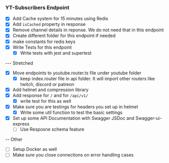 ### YT-Subscribers Endpoint
* [x] Add Cache system for 15 minutes using Redis
* [x] Add `isCached` property in response
* [x] Remove channel details in reponse. We do not need that in this endpoint
* [x] Create different folder for this endpoint if needed
* [x] make constants for redis keys
* [x] Write Tests for this endpoint
  * [x] Write tests with jest and supertest 

--- Stretched
* [x] Move endpoints to youtube.router.ts file under youtube folder
  * [x] keep index.router file in api folder. It will import other routers like twitch, discord or patreon
* [x] Add helmet and compression library
* [x] Add response for `/` and for `/api/v1/`
  * [x] write test for this as well
* [x] Make sure you are testings for headers you set up in helmet
  * [x] Write some util function to test the basic settings
* [x] Set up some API Documentation with Swagger JSDoc and Swagger-ui-express
  * [ ] Use Resposne schema feature

-- Other
* [ ] Setup Docker as well
* [ ] Make sure you close connections on error handling cases